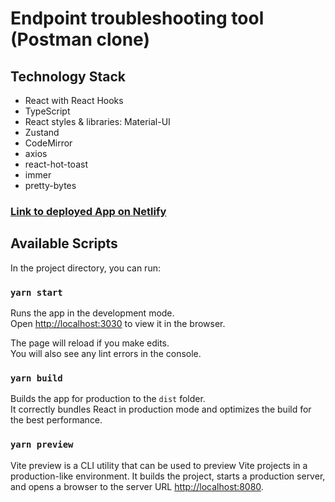 # Endpoint troubleshooting tool (Postman clone)

## Technology Stack

-   React with React Hooks
-   TypeScript
-   React styles & libraries: Material-UI
-   Zustand
-   CodeMirror
-   axios
-   react-hot-toast
-   immer
-   pretty-bytes

### [Link to deployed App on Netlify](https://postman-app.netlify.app/)

## Available Scripts

In the project directory, you can run:

### `yarn start`

Runs the app in the development mode.\
Open [http://localhost:3030](http://localhost:3030) to view it in the browser.

The page will reload if you make edits.\
You will also see any lint errors in the console.

### `yarn build`

Builds the app for production to the `dist` folder.\
It correctly bundles React in production mode and optimizes the build for the best performance.

### `yarn preview`

Vite preview is a CLI utility that can be used to preview Vite projects in a production-like environment. It builds the project, starts a production server, and opens a browser to the server URL [http://localhost:8080](http://localhost:8080).
